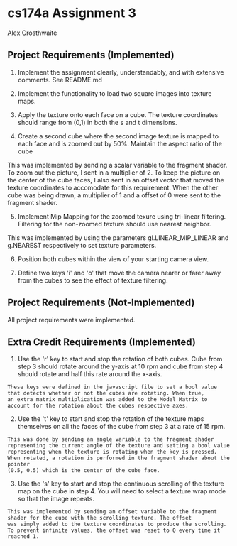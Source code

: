 # cs174a Assignment 3
Alex Crosthwaite

## Project Requirements (Implemented)

1. Implement the assignment clearly, understandably, and with extensive comments. See README.md

2. Implement the functionality to load two square images into texture maps.

3. Apply the texture onto each face on a cube. The texture coordinates should range from (0,1) in both the s and t dimensions.

4. Create a second cube where the second image texture is mapped to each face and is zoomed out by 50%. Maintain the aspect ratio of the cube

  This was implemented by sending a scalar variable to the fragment shader. To zoom out the picture, I sent in a multiplier of 2. 
  To keep the picture on the center of the cube faces, I also sent in an offset vector that moved the texture coordinates to accomodate
  for this requirement. When the other cube was being drawn, a multiplier of 1 and a offset of 0 were sent to the fragment shader.
  
5. Implement Mip Mapping for the zoomed texure using tri-linear filtering. Filtering for the non-zoomed texture should use nearest neighbor.

  This was implemented by using the parameters gl.LINEAR_MIP_LINEAR and g.NEAREST respectively to set texture parameters.
  
6. Position both cubes within the view of your starting camera view.

7. Define two keys 'i' and 'o' that move the camera nearer or farer away from the cubes to see the effect of texture filtering.

## Project Requirements (Not-Implemented)

  All project requirements were implemented.
  
## Extra Credit Requirements (Implemented)

  1. Use the 'r' key to start and stop the rotation of both cubes. Cube from step 3 should rotate around the y-axis at 10 rpm and cube from step 4
  should rotate and half this rate around the x-axis.
  
    These keys were defined in the javascript file to set a bool value that detects whether or not the cubes are rotating. When true,
    an extra matrix multiplication was added to the Model Matrix to account for the rotation about the cubes respective axes. 
  
  2. Use the 't' key to start and stop the rotation of the texture maps themselves on all the faces of the cube from step 3 at a rate of 15 rpm.
  
    This was done by sending an angle variable to the fragment shader representing the current angle of the texture and setting a bool value
    representing when the texture is rotating when the key is pressed. When rotated, a rotation is performed in the fragment shader about the pointer
    (0.5, 0.5) which is the center of the cube face.
    
  3. Use the 's' key to start and stop the continuous scrolling of the texture map on the cube in step 4. You will need to select a texture wrap
  mode so that the image repeats. 
  
    This was implemented by sending an offset variable to the fragment shader for the cube with the scrolling texture. The offset
    was simply added to the texture coordinates to produce the scrolling. To prevent infinite values, the offset was reset to 0 every time it reached 1.
    
    
